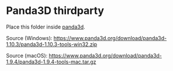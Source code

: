 # Panda3D thirdparty

Place this folder inside [panda3d](https://github.com/nirai-compiler/panda3d).

Source (Windows): https://www.panda3d.org/download/panda3d-1.10.3/panda3d-1.10.3-tools-win32.zip

Source (macOS): https://www.panda3d.org/download/panda3d-1.9.4/panda3d-1.9.4-tools-mac.tar.gz
